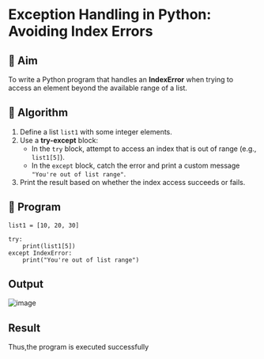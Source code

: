 # Exception Handling in Python: Avoiding Index Errors

## 🎯 Aim
To write a Python program that handles an **IndexError** when trying to access an element beyond the available range of a list.

## 🧠 Algorithm
1. Define a list `list1` with some integer elements.
2. Use a **try-except** block:
   - In the `try` block, attempt to access an index that is out of range (e.g., `list1[5]`).
   - In the `except` block, catch the error and print a custom message `"You're out of list range"`.
3. Print the result based on whether the index access succeeds or fails.

## 🧾 Program
```
list1 = [10, 20, 30]

try:
    print(list1[5])
except IndexError:
    print("You're out of list range")
```

## Output
![image](https://github.com/user-attachments/assets/a416fbc7-d605-45b5-95aa-179aa242b374)

## Result
Thus,the program is executed successfully
